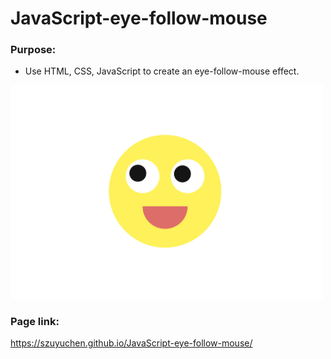 # JavaScript-eye-follow-mouse

### Purpose: 

- Use HTML, CSS, JavaScript to create an eye-follow-mouse effect.

<img src="https://github.com/szuyuchen/JavaScript-eye-follow-mouse/blob/main/sample-image.png?raw=true" width=500>

### Page link:

https://szuyuchen.github.io/JavaScript-eye-follow-mouse/

